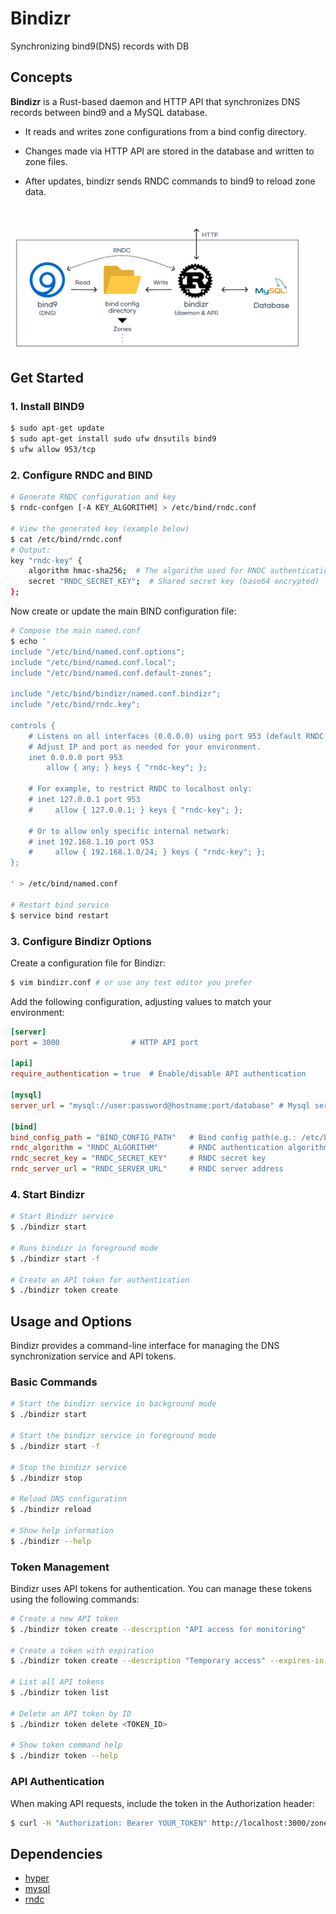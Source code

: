 # Bindizr

Synchronizing bind9(DNS) records with DB

## Concepts

**Bindizr** is a Rust-based daemon and HTTP API that synchronizes DNS records between bind9 and a MySQL database.

- It reads and writes zone configurations from a bind config directory.

- Changes made via HTTP API are stored in the database and written to zone files.

- After updates, bindizr sends RNDC commands to bind9 to reload zone data.

<br>

&nbsp;<img src="public/concepts.png" width="462px" height="200x">

## Get Started

### 1. Install BIND9

```bash
$ sudo apt-get update
$ sudo apt-get install sudo ufw dnsutils bind9
$ ufw allow 953/tcp
```

### 2. Configure RNDC and BIND

```bash
# Generate RNDC configuration and key
$ rndc-confgen [-A KEY_ALGORITHM] > /etc/bind/rndc.conf

# View the generated key (example below)
$ cat /etc/bind/rndc.conf
# Output:
key "rndc-key" {
    algorithm hmac-sha256;  # The algorithm used for RNDC authentication (must match on both sides)
    secret "RNDC_SECRET_KEY";  # Shared secret key (base64 encrypted)
};
```

Now create or update the main BIND configuration file:

```bash
# Compose the main named.conf
$ echo '
include "/etc/bind/named.conf.options";
include "/etc/bind/named.conf.local";
include "/etc/bind/named.conf.default-zones";

include "/etc/bind/bindizr/named.conf.bindizr";
include "/etc/bind/rndc.key";

controls {
    # Listens on all interfaces (0.0.0.0) using port 953 (default RNDC port)
    # Adjust IP and port as needed for your environment.
    inet 0.0.0.0 port 953
        allow { any; } keys { "rndc-key"; };

    # For example, to restrict RNDC to localhost only:
    # inet 127.0.0.1 port 953
    #     allow { 127.0.0.1; } keys { "rndc-key"; };

    # Or to allow only specific internal network:
    # inet 192.168.1.10 port 953
    #     allow { 192.168.1.0/24; } keys { "rndc-key"; };
};

' > /etc/bind/named.conf

# Restart bind service
$ service bind restart
```

### 3. Configure Bindizr Options

Create a configuration file for Bindizr:

```bash
$ vim bindizr.conf # or use any text editor you prefer
```

Add the following configuration, adjusting values to match your environment:

```ini
[server]
port = 3000                # HTTP API port

[api]
require_authentication = true  # Enable/disable API authentication

[mysql]
server_url = "mysql://user:password@hostname:port/database" # Mysql server configuration

[bind]
bind_config_path = "BIND_CONFIG_PATH"   # Bind config path(e.g.: /etc/bind)
rndc_algorithm = "RNDC_ALGORITHM"       # RNDC authentication algorithm
rndc_secret_key = "RNDC_SECRET_KEY"     # RNDC secret key
rndc_server_url = "RNDC_SERVER_URL"     # RNDC server address
```

### 4. Start Bindizr

```bash
# Start Bindizr service
$ ./bindizr start

# Runs bindizr in foreground mode
$ ./bindizr start -f

# Create an API token for authentication
$ ./bindizr token create
```

## Usage and Options

Bindizr provides a command-line interface for managing the DNS synchronization service and API tokens.

### Basic Commands

```bash
# Start the bindizr service in background mode
$ ./bindizr start

# Start the bindizr service in foreground mode
$ ./bindizr start -f

# Stop the bindizr service
$ ./bindizr stop

# Reload DNS configuration
$ ./bindizr reload

# Show help information
$ ./bindizr --help
```

### Token Management

Bindizr uses API tokens for authentication. You can manage these tokens using the following commands:

```bash
# Create a new API token
$ ./bindizr token create --description "API access for monitoring"

# Create a token with expiration
$ ./bindizr token create --description "Temporary access" --expires-in-days 30

# List all API tokens
$ ./bindizr token list

# Delete an API token by ID
$ ./bindizr token delete <TOKEN_ID>

# Show token command help
$ ./bindizr token --help
```

### API Authentication

When making API requests, include the token in the Authorization header:

```bash
$ curl -H "Authorization: Bearer YOUR_TOKEN" http://localhost:3000/zones
```

## Dependencies

- [hyper](https://hyper.rs/)
- [mysql](https://crates.io/crates/mysql/)
- [rndc](https://crates.io/crates/rndc)
